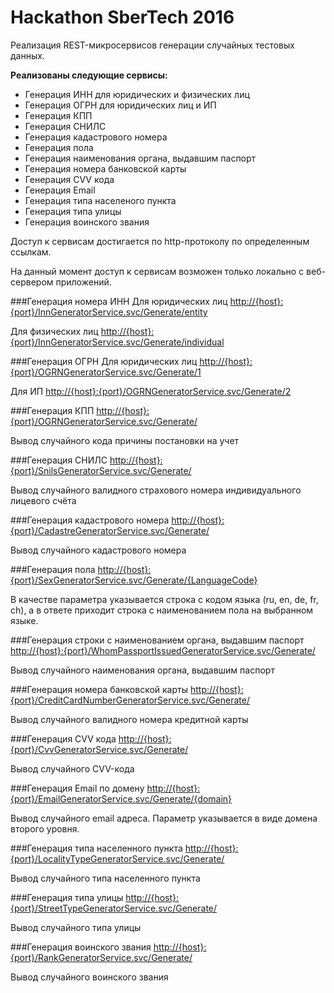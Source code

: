 # Hackathon SberTech 2016
Реализация REST-микросервисов генерации случайных тестовых данных.

**Реализованы следующие сервисы:**
* Генерация ИНН для юридических и физических лиц
* Генерация ОГРН для юридических лиц и ИП
* Генерация КПП
* Генерация СНИЛС
* Генерация кадастрового номера
* Генерация пола
* Генерация наименования органа, выдавшим паспорт
* Генерация номера банковской карты
* Генерация CVV кода
* Генерация Email
* Генерация типа населеного пункта
* Генерация типа улицы
* Генерация воинского звания

Доступ к сервисам достигается по http-протоколу по определенным ссылкам.

На данный момент доступ к сервисам возможен только локально с веб-сервером приложений.

###Генерация номера ИНН
Для юридических лиц <http://{host}:{port}/InnGeneratorService.svc/Generate/entity>

Для физических лиц <http://{host}:{port}/InnGeneratorService.svc/Generate/individual>

###Генерация ОГРН
Для юридических лиц <http://{host}:{port}/OGRNGeneratorService.svc/Generate/1>

Для ИП <http://{host}:{port}/OGRNGeneratorService.svc/Generate/2>

###Генерация КПП
<http://{host}:{port}/OGRNGeneratorService.svc/Generate/>

Вывод случайного кода причины постановки на учет

###Генерация СНИЛС
<http://{host}:{port}/SnilsGeneratorService.svc/Generate/>

Вывод случайного валидного страхового номера индивидуального лицевого счёта

###Генерация кадастрового номера
<http://{host}:{port}/CadastreGeneratorService.svc/Generate/>

Вывод случайного кадастрового номера

###Генерация пола
<http://{host}:{port}/SexGeneratorService.svc/Generate/{LanguageCode}>

В качестве параметра указывается строка с кодом языка (ru, en, de, fr, ch), а в ответе приходит строка
с наименованием пола на выбранном языке.

###Генерация строки с наименованием органа, выдавшим паспорт
<http://{host}:{port}/WhomPassportIssuedGeneratorService.svc/Generate/>

Вывод случайного наименования органа, выдавшим паспорт

###Генерация номера банковской карты
<http://{host}:{port}/CreditCardNumberGeneratorService.svc/Generate/>

Вывод случайного валидного номера кредитной карты

###Генерация CVV кода
<http://{host}:{port}/CvvGeneratorService.svc/Generate/>

Вывод случайного CVV-кода

###Генерация Email по домену
<http://{host}:{port}/EmailGeneratorService.svc/Generate/{domain}>

Вывод случайного email адреса. Параметр указывается в виде домена второго уровня.

###Генерация типа населенного пункта
<http://{host}:{port}/LocalityTypeGeneratorService.svc/Generate/>

Вывод случайного типа населенного пункта

###Генерация типа улицы
<http://{host}:{port}/StreetTypeGeneratorService.svc/Generate/>

Вывод случайного типа улицы

###Генерация воинского звания
<http://{host}:{port}/RankGeneratorService.svc/Generate/>

Вывод случайного воинского звания









